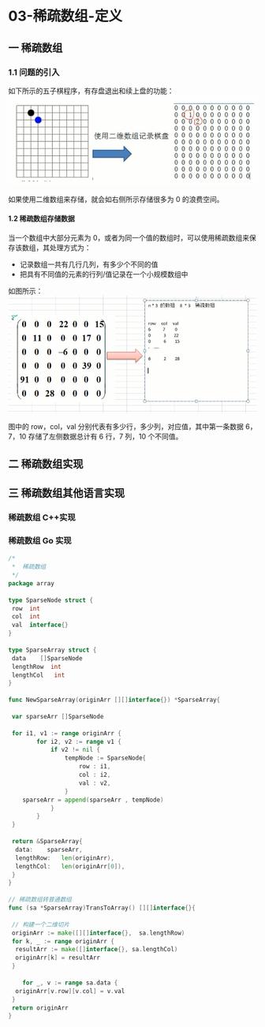 # 03-稀疏数组-定义

## 一 稀疏数组

### 1.1 问题的引入

如下所示的五子棋程序，有存盘退出和续上盘的功能：  
![稀疏数组](../images/structure/array-03.png)

如果使用二维数组来存储，就会如右侧所示存储很多为 0 的浪费空间。

#### 1.2 稀疏数组存储数据

当一个数组中大部分元素为 0，或者为同一个值的数组时，可以使用稀疏数组来保存该数组，其处理方式为：

- 记录数组一共有几行几列，有多少个不同的值
- 把具有不同值的元素的行列/值记录在一个小规模数组中

如图所示：  
![稀疏数组](../images/structure/array-04.png)

图中的 row，col，val 分别代表有多少行，多少列，对应值，其中第一条数据 6，7，10 存储了左侧数据总计有 6 行，7 列，10 个不同值。

## 二 稀疏数组实现

## 三 稀疏数组其他语言实现

### 稀疏数组 C++实现

### 稀疏数组 Go 实现

```go
/*
 *  稀疏数组
 */
package array

type SparseNode struct {
 row  int
 col  int
 val  interface{}
}

type SparseArray struct {
 data    []SparseNode
 lengthRow  int
 lengthCol   int
}

func NewSparseArray(originArr [][]interface{}) *SparseArray{

 var sparseArr []SparseNode

 for i1, v1 := range originArr {
        for i2, v2 := range v1 {
            if v2 != nil {
                tempNode := SparseNode{
                    row : i1,
                    col : i2,
                    val : v2,
                }
    sparseArr = append(sparseArr , tempNode)
            }
        }
 }

 return &SparseArray{
  data:    sparseArr,
  lengthRow:   len(originArr),
  lengthCol:   len(originArr[0]),
 }
}

// 稀疏数组转普通数组
func (sa *SparseArray)TransToArray() [][]interface{}{

 // 构建一个二维切片
 originArr := make([][]interface{},  sa.lengthRow)
 for k, _ := range originArr {
  resultArr := make([]interface{}, sa.lengthCol)
  originArr[k] = resultArr
 }

    for _, v := range sa.data {
  originArr[v.row][v.col] = v.val
 }
 return originArr
}
```
